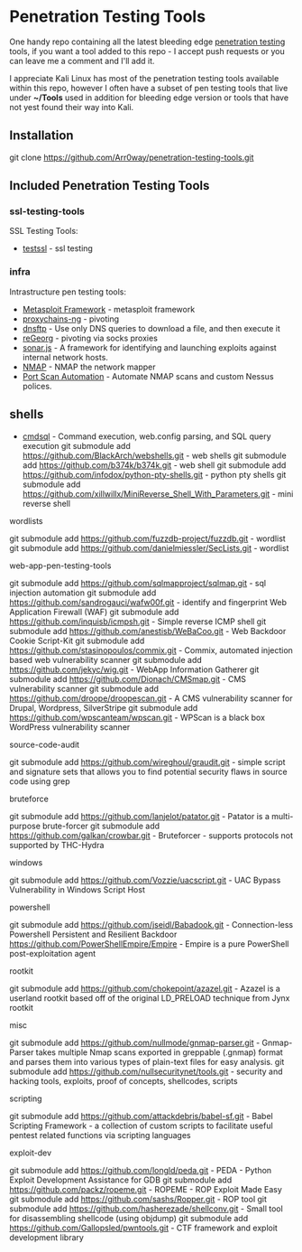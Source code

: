# Penetration Testing Tools

One handy repo containing all the latest bleeding edge [penetration testing](https://www.aptive.co.uk/penetration-testing/) tools, if you want a tool added to this repo - I accept push requests or you can leave me a comment and I'll add it. 

I appreciate Kali Linux has most of the penetration testing tools available within this repo, however I often have a subset of pen testing tools that live under **~/Tools** used in addition for bleeding edge version or tools that have not yest found their way into Kali.   

## Installation 

git clone https://github.com/Arr0way/penetration-testing-tools.git

## Included Penetration Testing Tools

### ssl-testing-tools

SSL Testing Tools:

* [testssl](/drwetter/testssl.sh) - ssl testing

### infra

Intrastructure pen testing tools: 

* [Metasploit Framework](/rapid7/metasploit-framework) - metasploit framework
* [proxychains-ng](https://github.com/rofl0r/proxychains-ng) - pivoting
* [dnsftp](https://github.com/breenmachine/dnsftp.git) - Use only DNS queries to download a file, and then execute it
* [reGeorg](https://github.com/sensepost/reGeorg) - pivoting via socks proxies
* [sonar.js](https://github.com/mandatoryprogrammer/sonar.js.git) - A framework for identifying and launching exploits against internal network hosts.
* [NMAP](https://github.com/nmap/nmap.git) - NMAP the network mapper
* [Port Scan Automation](https://github.com/commonexploits/port-scan-automation.git) - Automate NMAP scans and custom Nessus polices.

## shells

* [cmdsql](https://github.com/NetSPI/cmdsql) - Command execution, web.config parsing, and SQL query execution
git submodule add https://github.com/BlackArch/webshells.git - web shells
git submodule add https://github.com/b374k/b374k.git - web shell
git submodule add https://github.com/infodox/python-pty-shells.git - python pty shells
git submodule add https://github.com/xillwillx/MiniReverse_Shell_With_Parameters.git - mini reverse shell

wordlists

git submodule add https://github.com/fuzzdb-project/fuzzdb.git - wordlist
git submodule add https://github.com/danielmiessler/SecLists.git - wordlist

web-app-pen-testing-tools

git submodule add https://github.com/sqlmapproject/sqlmap.git - sql injection automation
git submodule add https://github.com/sandrogauci/wafw00f.git - identify and fingerprint Web Application Firewall (WAF)
git submodule add https://github.com/inquisb/icmpsh.git - Simple reverse ICMP shell
git submodule add https://github.com/anestisb/WeBaCoo.git - Web Backdoor Cookie Script-Kit
git submodule add https://github.com/stasinopoulos/commix.git - Commix, automated injection based web vulnerability scanner
git submodule add https://github.com/jekyc/wig.git  - WebApp Information Gatherer
git submodule add https://github.com/Dionach/CMSmap.git - CMS vulnerability scanner
git submodule add https://github.com/droope/droopescan.git - A CMS vulnerability scanner for Drupal, Wordpress, SilverStripe
git submodule add https://github.com/wpscanteam/wpscan.git - WPScan is a black box WordPress vulnerability scanner

source-code-audit

git submodule add https://github.com/wireghoul/graudit.git - simple script and signature sets that allows you to find potential
security flaws in source code using grep

bruteforce

git submodule add https://github.com/lanjelot/patator.git - Patator is a multi-purpose brute-forcer
git submodule add https://github.com/galkan/crowbar.git - Bruteforcer - supports protocols not supported by THC-Hydra

windows

git submodule add https://github.com/Vozzie/uacscript.git - UAC Bypass Vulnerability in Windows Script Host

powershell

git submodule add https://github.com/jseidl/Babadook.git - Connection-less Powershell Persistent and Resilient Backdoor
https://github.com/PowerShellEmpire/Empire - Empire is a pure PowerShell post-exploitation agent

rootkit

git submodule add https://github.com/chokepoint/azazel.git - Azazel is a userland rootkit based off of the original LD_PRELOAD technique from Jynx rootkit

misc

git submodule add https://github.com/nullmode/gnmap-parser.git - Gnmap-Parser takes multiple Nmap scans exported in greppable (.gnmap) format and parses them into various types of plain-text files for easy analysis.
git submodule add https://github.com/nullsecuritynet/tools.git - security and hacking tools, exploits, proof of concepts, shellcodes, scripts

scripting

git submodule add https://github.com/attackdebris/babel-sf.git - Babel Scripting Framework - a collection of custom scripts to facilitate useful pentest related functions via scripting languages

exploit-dev

git submodule add https://github.com/longld/peda.git - PEDA - Python Exploit Development Assistance for GDB
git submodule add https://github.com/packz/ropeme.git - ROPEME - ROP Exploit Made Easy
git submodule add https://github.com/sashs/Ropper.git - ROP tool
git submodule add https://github.com/hasherezade/shellconv.git - Small tool for disassembling shellcode (using objdump)
git submodule add https://github.com/Gallopsled/pwntools.git - CTF framework and exploit development library
